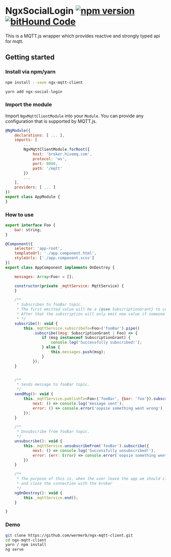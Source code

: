 # NgxSocialLogin [![npm version](https://badge.fury.io/js/ngx-mqtt-client.svg)](https://badge.fury.io/js/ngx-mqtt-client) [![bitHound Code](https://www.bithound.io/github/wermerb/ngx-mqtt-client/badges/code.svg)](https://www.bithound.io/github/wermerb/ngx-mqtt-client)

This is a MQTT.js wrapper which provides reactive and strongly typed api for mqtt.

## Getting started

### Install via npm/yarn 

```sh
npm install --save ngx-mqtt-client
```

```sh
yarn add ngx-social-login
```

### Import the module

Import `NgxMqttClientModule` into your `Module`.
You can provide any configuration that is supported by MQTT.js.

```javascript
@NgModule({
    declarations: [ ... ],
    imports: [
        ...
        NgxMqttClientModule.forRoot({
            host: 'broker.hivemq.com',
            protocol: 'ws',
            port: 8000,
            path: '/mqtt'
        })
        ...
    ],
    providers: [ ... ]
})
export class AppModule {
}
```

### How to use

```javascript
export interface Foo {
    bar: string;
}

@Component({
    selector: 'app-root',
    templateUrl: './app.component.html',
    styleUrls: ['./app.component.scss']
})
export class AppComponent implements OnDestroy {

    messages: Array<Foo> = [];

    constructor(private _mqttService: MqttService) {
    }

    /**
     * Subscribes to fooBar topic.
     * The first emitted value will be a {@see SubscriptionGrant} to confirm your subscription was successful. 
     * After that the subscription will only emit new value if someone publishes into the fooBar topic.
     * */
    subscribe(): void {
        this._mqttService.subscribeTo<Foo>('fooBar').pipe()
            .subscribe((msg: SubscriptionGrant | Foo) => {
                if (msg instanceof SubscriptionGrant) {
                    console.log('Successfully subscribed!');
                } else {
                    this.messages.push(msg);
                }
            });
    }


    /**
     * Sends message to fooBar topic.
     */
    sendMsg(): void {
        this._mqttService.publishTo<Foo>('fooBar', {bar: 'foo'}).subscribe({
            next: () => console.log('message sent'),
            error: () => console.error('oopsie something went wrong')
        });
    }

    /**
     * Unsubscribe from fooBar topic.
     */
    unsubscribe(): void {
        this._mqttService.unsubscribeFrom('fooBar').subscribe({
            next: () => console.log('Successfully unsubscribed!'),
            error: (err: Error) => console.error(`oopsie something went wrong: ${err.message}`)
        })
    }

    /**
     * The purpose of this is, when the user leave the app we should cleanup our subscriptions
     * and close the connection with the broker
     */
    ngOnDestroy(): void {
        this._mqttService.end();
    }

}

```

### Demo
```bash
git clone https://github.com/wermerb/ngx-mqtt-client.git
cd ngx-mqtt-client
yarn / npm install
ng serve
```
